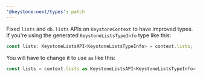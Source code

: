 ```yaml
---
'@keystone-next/types': patch
---
```


Fixed `lists` and `db.lists` APIs on `KeystoneContext` to have improved types. If you're using the generated `KeystoneListsTypeInfo` type like this:

```ts
const lists: KeystoneListsAPI<KeystoneListsTypeInfo> = context.lists;
```

You will have to change it to use `as` like this:

```ts
const lists = context.lists as KeystoneListsAPI<KeystoneListsTypeInfo>;
```
